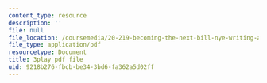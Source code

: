 ```yaml
---
content_type: resource
description: ''
file: null
file_location: /coursemedia/20-219-becoming-the-next-bill-nye-writing-and-hosting-the-educational-show-january-iap-2015/9218b276fbcbbe343bd6fa362a5d02ff_3HnHQXWIFd4.pdf
file_type: application/pdf
resourcetype: Document
title: 3play pdf file
uid: 9218b276-fbcb-be34-3bd6-fa362a5d02ff
---
```

